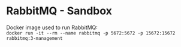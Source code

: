 # RabbitMQ - Sandbox

Docker image used to run RabbitMQ:  
`docker run -it --rm --name rabbitmq -p 5672:5672 -p 15672:15672 rabbitmq:3-management`
